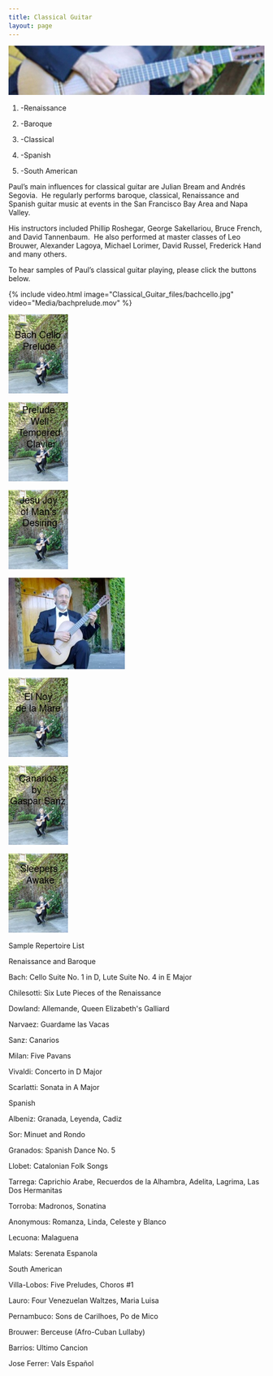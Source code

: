 ```yaml
---
title: Classical Guitar
layout: page
---
```


![](Classical_Guitar_files/header.jpg)

1. -Renaissance

2. -Baroque

3. -Classical

4. -Spanish

5. -South American

Paul’s main influences for classical guitar are Julian Bream and Andrés Segovia.  He regularly performs baroque, classical, Renaissance and Spanish guitar music at events in the San Francisco Bay Area and Napa Valley.

His instructors included Phillip Roshegar, George Sakellariou, Bruce French, and David Tannenbaum.  He also performed at master classes of Leo Brouwer, Alexander Lagoya, Michael Lorimer, David Russel, Frederick Hand and many others.

To hear samples of Paul’s classical guitar playing, please click the buttons below.

{% include video.html image="Classical_Guitar_files/bachcello.jpg" video="Media/bachprelude.mov" %}

![](Classical_Guitar_files/bachcello.jpg)

![](Classical_Guitar_files/Prelude-WTC.jpg)

![](Classical_Guitar_files/Jesu-Joy.jpg)

![](Classical_Guitar_files/paulbinkley.jpg)

![](Classical_Guitar_files/elnoy.jpg)

![](Classical_Guitar_files/canarios.jpg)

![](Classical_Guitar_files/sleepers.jpg)

Sample Repertoire List

Renaissance and Baroque

Bach: Cello Suite No. 1 in D, Lute Suite No. 4 in E Major

Chilesotti: Six Lute Pieces of the Renaissance

Dowland: Allemande, Queen Elizabeth's Galliard

Narvaez: Guardame las Vacas

Sanz: Canarios

Milan: Five Pavans

Vivaldi: Concerto in D Major

Scarlatti: Sonata in A Major

Spanish

Albeniz: Granada, Leyenda, Cadiz

Sor: Minuet and Rondo

Granados: Spanish Dance No. 5

Llobet: Catalonian Folk Songs

Tarrega: Caprichio Arabe, Recuerdos de la Alhambra, Adelita, Lagrima, Las Dos Hermanitas

Torroba: Madronos, Sonatina

Anonymous: Romanza, Linda, Celeste y Blanco

Lecuona: Malaguena

Malats: Serenata Espanola

South American

Villa-Lobos: Five Preludes, Choros #1

Lauro: Four Venezuelan Waltzes, Maria Luisa

Pernambuco: Sons de Carilhoes, Po de Mico

Brouwer: Berceuse (Afro-Cuban Lullaby)

Barrios: Ultimo Cancion

Jose Ferrer: Vals Español

